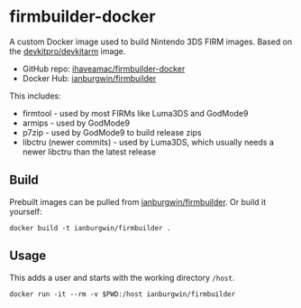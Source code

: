 # firmbuilder-docker

A custom Docker image used to build Nintendo 3DS FIRM images. Based on the [devkitpro/devkitarm](https://hub.docker.com/r/devkitpro/devkitarm) image.

* GitHub repo: [ihaveamac/firmbuilder-docker](https://github.com/ihaveamac/firmbuilder-docker)
* Docker Hub: [ianburgwin/firmbuilder](https://hub.docker.com/r/ianburgwin/firmbuilder)

This includes:

* firmtool - used by most FIRMs like Luma3DS and GodMode9
* armips - used by GodMode9
* p7zip - used by GodMode9 to build release zips
* libctru (newer commits) - used by Luma3DS, which usually needs a newer libctru than the latest release

## Build

Prebuilt images can be pulled from [ianburgwin/firmbuilder](https://hub.docker.com/r/ianburgwin/firmbuilder). Or build it yourself:

```
docker build -t ianburgwin/firmbuilder .
```

## Usage

This adds a user and starts with the working directory `/host`.

```
docker run -it --rm -v $PWD:/host ianburgwin/firmbuilder
```

